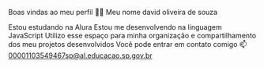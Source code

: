 
Boas vindas ao meu perfil 💙💙
Meu nome david oliveira de souza 

Estou estudando na Alura
Estou me desenvolvendo na linguagem JavaScript
Utilizo esse espaço para minha organização e compartilhamento dos meu projetos desenvolvidos
Você pode entrar em contato comigo  📫00001103549467sp@al.educacao.sp.gov.br
